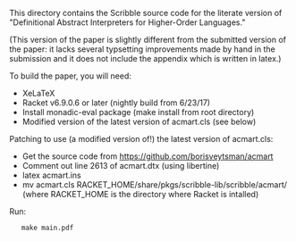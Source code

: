 This directory contains the Scribble source code for the literate
version of "Definitional Abstract Interpreters for Higher-Order
Languages."

(This version of the paper is slightly different from the submitted
version of the paper: it lacks several typsetting improvements made by
hand in the submission and it does not include the appendix which is
written in latex.)

To build the paper, you will need:

- XeLaTeX
- Racket v6.9.0.6 or later (nightly build from 6/23/17)
- Install monadic-eval package (make install from root directory)
- Modified version of the latest version of acmart.cls (see below)

Patching to use (a modified version of!) the latest version of
acmart.cls:

- Get the source code from https://github.com/borisveytsman/acmart
- Comment out line 2613 of acmart.dtx (using libertine)
- latex acmart.ins
- mv acmart.cls RACKET_HOME/share/pkgs/scribble-lib/scribble/acmart/
  (where RACKET_HOME is the directory where Racket is intalled)


Run:
```
   make main.pdf
```

